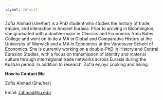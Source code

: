 ```yaml
---
layout: default
---
```


Zofia Ahmad (she/her) is a PhD student who studies the history of trade, empire, and interaction in Ancient Eurasia. Prior to arriving in Bloomington, she graduated with a double-major in Classics and Economics from Bates College and went on to do a MA in Global and Comparative History at the University of Warwick and a MA in Economics at the Vancouver School of Economics. She is currently working on a double-PhD in History and Central Eurasian Studies, with a focus on transmission of identity and material culture through interregional trade networks across Eurasia during the Kushan period. In addition to research, Zofia enjoys cooking and hiking. 

**How to Contact Me**

Zofia Ahmad (She/her(

Email: <zahmad@iu.edu>
